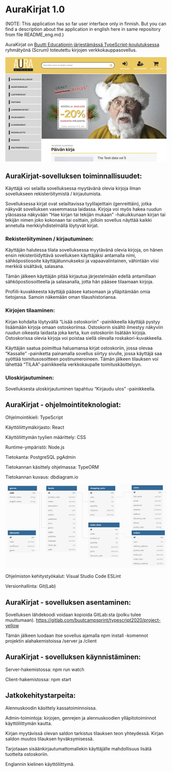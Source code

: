
# AuraKirjat 1.0

(NOTE: This application has so far user interface only in finnish. But you can find a description about the application in english here in same repository from file README_eng.md.)


AuraKirjat on [Buutti Educationin järjestämässä TypeScript-koulutuksessa](https://buuttiedu.com/tyonhakijalle/buutcamp-sprint-typescript/) ryhmätyönä (Scrum) toteutettu kirjojen verkkokauppasovellus. 

![database diagram](client/public/images/front-page.png)

## AuraKirjat-sovelluksen toiminnallisuudet:

Käyttäjä voi selailla sovelluksessa myytävänä olevia kirjoja ilman sovellukseen rekisteröitymistä / kirjautumista.

Sovelluksessa kirjat ovat selailtavissa tyylilajeittain (genreittäin), jotka näkyvät sovelluksen vasemmassa laidassa.
Kirjoja voi myös hakea ruudun yläosassa näkyvään “Hae kirjan tai tekijän mukaan” -hakuikkunaan kirjan tai tekijän nimen joko kokonaan tai osittain, jolloin sovellus näyttää kaikki annetulla merkkiyhdistelmällä löytyvät kirjat.


### Rekisteröityminen / kirjautuminen:

Käyttäjän halutessa tilata sovelluksessa myytävänä olevia kirjoja, on hänen ensin rekisteröidyttävä sovelluksen käyttäjäksi antamalla nimi, sähköpostiosoite käyttäjätunnukseksi ja vapaavalintainen, vähintään viisi merkkiä sisältävä, salasana.

Tämän jälkeen käyttäjän pitää kirjautua järjestelmään edellä antamillaan sähköpostiosoitteella ja salasanalla, jotta hän pääsee tilaamaan kirjoja.

Profiili-kuvakkeesta käyttäjä pääsee katsomaan ja ylläpitämään omia tietojansa.
Samoin näkemään oman tilaushistoriansa.

### Kirjojen tilaaminen:

Kirjan kohdalta löytyvällä “Lisää ostoskoriin” -painikkeella käyttäjä pystyy lisäämään kirjoja omaan ostoskoriinsa. Ostoskorin sisältö ilmestyy näkyviin ruudun oikeasta laidasta joka kerta, kun ostoskoriin lisätään kirjoja.
Ostoskorissa olevia kirjoja voi poistaa siellä olevalla roskakori-kuvakkeella.

Käyttäjän saatua poimittua haluamansa kirjat ostoskoriin, jossa olevaa “Kassalle” -painiketta painamalla sovellus siirtyy sivulle, jossa käyttäjä saa syöttää toimitusosoitteen postinumeroineen. Tämän jälkeen tilauksen voi lähettää “TILAA”-painikkeella verkkokaupalle toimituskäsittelyyn.

### Uloskirjautuminen:

Sovelluksesta uloskirjautuminen tapahtuu “Kirjaudu ulos” -painikkeella.


## AuraKirjat - ohjelmointiteknologiat:

Ohjelmointikieli:
TypeScript

Käyttöliittymäkirjasto:
React

Käyttöliittymän tyylien määrittely:
CSS

Runtime-ympäristö:
Node.js

Tietokanta:
PostgreSQL
pgAdmin

Tietokannan käsittely ohjelmassa:
TypeORM

Tietokannan kuvaus:
dbdiagram.io

![database diagram](client/public/images/database_diagram.JPG)


Ohjelmiston kehitystyökalut:
Visual Studio Code
ESLint

Versionhallinta:
Git(Lab)


## AuraKirjat - sovelluksen asentaminen:

Sovelluksen lähdekoodi voidaan kopioida GitLab:sta (polku tulee muuttumaan).
https://gitlab.com/buutcampsprint/typescript2020/project-yellow

Tämän jälkeen luodaan itse sovellus ajamalla npm install -komennot projektin alahakemistoissa /server ja /client


## AuraKirjat - sovelluksen käynnistäminen:

Server-hakemistossa:
npm run watch

Client-hakemistossa:
npm start


## Jatkokehitystarpeita:

Alennuskoodin käsittely kassatoiminnoissa.

Admin-toimintoja: kirjojen, genrejen ja alennuskoodien ylläpitotoiminnot käyttöliittymän kautta.

Kirjan myytävissä olevan saldon tarkistus tilauksen teon yhteydessä.
Kirjan saldon muutos tilauksen hyväksymisessä.

Tarjotaaan sisäänkirjautumattomallekin käyttäjälle mahdollisuus lisätä tuotteita ostoskoriin.

Englannin kielinen käyttöliittymä.
